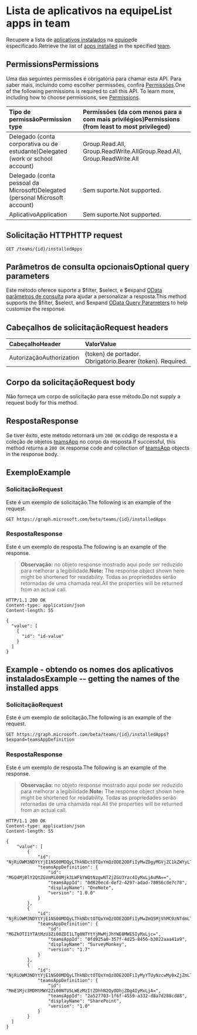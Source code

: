 # <a name="list-apps-in-team"></a><span data-ttu-id="c4a3d-101">Lista de aplicativos na equipe</span><span class="sxs-lookup"><span data-stu-id="c4a3d-101">List apps in team</span></span>



<span data-ttu-id="c4a3d-102">Recupere a lista de [aplicativos instalados](../resources/teamsappinstallation.md) na [equipe](../resources/team.md)de especificado.</span><span class="sxs-lookup"><span data-stu-id="c4a3d-102">Retrieve the list of [apps installed](../resources/teamsappinstallation.md) in the specified [team](../resources/team.md).</span></span>

## <a name="permissions"></a><span data-ttu-id="c4a3d-103">Permissions</span><span class="sxs-lookup"><span data-stu-id="c4a3d-103">Permissions</span></span>

<span data-ttu-id="c4a3d-p101">Uma das seguintes permissões é obrigatória para chamar esta API. Para saber mais, incluindo como escolher permissões, confira [Permissões](../../../concepts/permissions_reference.md).</span><span class="sxs-lookup"><span data-stu-id="c4a3d-p101">One of the following permissions is required to call this API. To learn more, including how to choose permissions, see [Permissions](../../../concepts/permissions_reference.md).</span></span>

|<span data-ttu-id="c4a3d-106">Tipo de permissão</span><span class="sxs-lookup"><span data-stu-id="c4a3d-106">Permission type</span></span>      | <span data-ttu-id="c4a3d-107">Permissões (da com menos para a com mais privilégios)</span><span class="sxs-lookup"><span data-stu-id="c4a3d-107">Permissions (from least to most privileged)</span></span>              |
|:--------------------|:---------------------------------------------------------|
|<span data-ttu-id="c4a3d-108">Delegado (conta corporativa ou de estudante)</span><span class="sxs-lookup"><span data-stu-id="c4a3d-108">Delegated (work or school account)</span></span> | <span data-ttu-id="c4a3d-109">Group.Read.All, Group.ReadWrite.All</span><span class="sxs-lookup"><span data-stu-id="c4a3d-109">Group.Read.All, Group.ReadWrite.All</span></span>    |
|<span data-ttu-id="c4a3d-110">Delegado (conta pessoal da Microsoft)</span><span class="sxs-lookup"><span data-stu-id="c4a3d-110">Delegated (personal Microsoft account)</span></span> | <span data-ttu-id="c4a3d-111">Sem suporte.</span><span class="sxs-lookup"><span data-stu-id="c4a3d-111">Not supported.</span></span>    |
|<span data-ttu-id="c4a3d-112">Aplicativo</span><span class="sxs-lookup"><span data-stu-id="c4a3d-112">Application</span></span> | <span data-ttu-id="c4a3d-113">Sem suporte.</span><span class="sxs-lookup"><span data-stu-id="c4a3d-113">Not supported.</span></span> |

## <a name="http-request"></a><span data-ttu-id="c4a3d-114">Solicitação HTTP</span><span class="sxs-lookup"><span data-stu-id="c4a3d-114">HTTP request</span></span>

<!-- { "blockType": "ignored" } -->

```http
GET /teams/{id}/installedApps
```

## <a name="optional-query-parameters"></a><span data-ttu-id="c4a3d-115">Parâmetros de consulta opcionais</span><span class="sxs-lookup"><span data-stu-id="c4a3d-115">Optional query parameters</span></span>

<span data-ttu-id="c4a3d-116">Este método oferece suporte a $filter, $select, e $expand [OData parâmetros de consulta](../../../concepts/query_parameters.md) para ajudar a personalizar a resposta.</span><span class="sxs-lookup"><span data-stu-id="c4a3d-116">This method supports the $filter, $select, and $expand [OData Query Parameters](../../../concepts/query_parameters.md) to help customize the response.</span></span>

## <a name="request-headers"></a><span data-ttu-id="c4a3d-117">Cabeçalhos de solicitação</span><span class="sxs-lookup"><span data-stu-id="c4a3d-117">Request headers</span></span>

| <span data-ttu-id="c4a3d-118">Cabeçalho</span><span class="sxs-lookup"><span data-stu-id="c4a3d-118">Header</span></span>       | <span data-ttu-id="c4a3d-119">Valor</span><span class="sxs-lookup"><span data-stu-id="c4a3d-119">Value</span></span> |
|:---------------|:--------|
| <span data-ttu-id="c4a3d-120">Autorização</span><span class="sxs-lookup"><span data-stu-id="c4a3d-120">Authorization</span></span>  | <span data-ttu-id="c4a3d-p102">{token} de portador. Obrigatório.</span><span class="sxs-lookup"><span data-stu-id="c4a3d-p102">Bearer {token}. Required.</span></span>  |

## <a name="request-body"></a><span data-ttu-id="c4a3d-123">Corpo da solicitação</span><span class="sxs-lookup"><span data-stu-id="c4a3d-123">Request body</span></span>

<span data-ttu-id="c4a3d-124">Não forneça um corpo de solicitação para esse método.</span><span class="sxs-lookup"><span data-stu-id="c4a3d-124">Do not supply a request body for this method.</span></span>

## <a name="response"></a><span data-ttu-id="c4a3d-125">Resposta</span><span class="sxs-lookup"><span data-stu-id="c4a3d-125">Response</span></span>

<span data-ttu-id="c4a3d-126">Se tiver êxito, este método retornará um `200 OK` código de resposta e a coleção de objetos [teamsApp](../resources/teamsapp.md) no corpo da resposta.</span><span class="sxs-lookup"><span data-stu-id="c4a3d-126">If successful, this method returns a `200 OK` response code and collection of [teamsApp](../resources/teamsapp.md) objects in the response body.</span></span>

## <a name="example"></a><span data-ttu-id="c4a3d-127">Exemplo</span><span class="sxs-lookup"><span data-stu-id="c4a3d-127">Example</span></span>

### <a name="request"></a><span data-ttu-id="c4a3d-128">Solicitação</span><span class="sxs-lookup"><span data-stu-id="c4a3d-128">Request</span></span>

<span data-ttu-id="c4a3d-129">Este é um exemplo de solicitação.</span><span class="sxs-lookup"><span data-stu-id="c4a3d-129">The following is an example of the request.</span></span>
<!-- {
  "blockType": "request",
  "name": "get_owners"
}-->

```http
GET https://graph.microsoft.com/beta/teams/{id}/installedApps
```

### <a name="response"></a><span data-ttu-id="c4a3d-130">Resposta</span><span class="sxs-lookup"><span data-stu-id="c4a3d-130">Response</span></span>

<span data-ttu-id="c4a3d-131">Este é um exemplo de resposta.</span><span class="sxs-lookup"><span data-stu-id="c4a3d-131">The following is an example of the response.</span></span>
><span data-ttu-id="c4a3d-132">**Observação:** no objeto response mostrado aqui pode ser reduzido para melhorar a legibilidade.</span><span class="sxs-lookup"><span data-stu-id="c4a3d-132">**Note:** The response object shown here might be shortened for readability.</span></span> <span data-ttu-id="c4a3d-133">Todas as propriedades serão retornadas de uma chamada real.</span><span class="sxs-lookup"><span data-stu-id="c4a3d-133">All the properties will be returned from an actual call.</span></span>
<!-- {
  "blockType": "response",
  "truncated": true,
  "@odata.type": "microsoft.graph.directoryObject",
  "isCollection": true
} -->

```http
HTTP/1.1 200 OK
Content-type: application/json
Content-length: 55

{
  "value": [
    {
      "id": "id-value"
    }
  ]
}
```

## <a name="example----getting-the-names-of-the-installed-apps"></a><span data-ttu-id="c4a3d-134">Example - obtendo os nomes dos aplicativos instalados</span><span class="sxs-lookup"><span data-stu-id="c4a3d-134">Example -- getting the names of the installed apps</span></span>

### <a name="request"></a><span data-ttu-id="c4a3d-135">Solicitação</span><span class="sxs-lookup"><span data-stu-id="c4a3d-135">Request</span></span>

<span data-ttu-id="c4a3d-136">Este é um exemplo de solicitação.</span><span class="sxs-lookup"><span data-stu-id="c4a3d-136">The following is an example of the request.</span></span>
<!-- {
  "blockType": "request",
  "name": "get_owners"
}-->

```http
GET https://graph.microsoft.com/beta/teams/{id}/installedApps?$expand=teamsAppDefinition
```

### <a name="response"></a><span data-ttu-id="c4a3d-137">Resposta</span><span class="sxs-lookup"><span data-stu-id="c4a3d-137">Response</span></span>

<span data-ttu-id="c4a3d-138">Este é um exemplo de resposta.</span><span class="sxs-lookup"><span data-stu-id="c4a3d-138">The following is an example of the response.</span></span>

><span data-ttu-id="c4a3d-139">**Observação:** no objeto response mostrado aqui pode ser reduzido para melhorar a legibilidade.</span><span class="sxs-lookup"><span data-stu-id="c4a3d-139">**Note:** The response object shown here might be shortened for readability.</span></span> <span data-ttu-id="c4a3d-140">Todas as propriedades serão retornadas de uma chamada real.</span><span class="sxs-lookup"><span data-stu-id="c4a3d-140">All the properties will be returned from an actual call.</span></span>
<!-- {
  "blockType": "response",
  "truncated": true,
  "@odata.type": "microsoft.graph.directoryObject",
  "isCollection": true
} -->

```http
HTTP/1.1 200 OK
Content-type: application/json
Content-length: 55

{
    "value": [
        {
            "id": "NjRiOWM3NDYtYjE1NS00MDQyLThkNDctOTQxYmQzODE2ODFiIyMwZDgyMGVjZC1kZWYyLTQyOTctYWRhZC03ODA1NmNkZTdjNzg=",
            "teamsAppDefinition": {
                "id": "MGQ4MjBlY2QtZGVmMi00Mjk3LWFkYWQtNzgwNTZjZGU3Yzc4IyMxLjAuMA==",
                "teamsAppId": "0d820ecd-def2-4297-adad-78056cde7c78",
                "displayName": "OneNote",
                "version": "1.0.0"
            }
        },
        {
            "id": "NjRiOWM3NDYtYjE1NS00MDQyLThkNDctOTQxYmQzODE2ODFiIyMwZmQ5MjVhMC0zNTdmLTRkMjUtODQ1Ni1iMzAyMmFhYTQxYTk=",
            "teamsAppDefinition": {
                "id": "MGZkOTI1YTAtMzU3Zi00ZDI1LTg0NTYtYjMwMjJhYWE0MWE5IyMxLjc=",
                "teamsAppId": "0fd925a0-357f-4d25-8456-b3022aaa41a9",
                "displayName": "SurveyMonkey",
                "version": "1.7"
            }
        },
        {
            "id": "NjRiOWM3NDYtYjE1NS00MDQyLThkNDctOTQxYmQzODE2ODFiIyMyYTUyNzcwMy0xZjZmLTQ1NTktYTMzMi1kOGE3ZDI4OGNkODg=",
            "teamsAppDefinition": {
                "id": "MmE1Mjc3MDMtMWY2Zi00NTU5LWEzMzItZDhhN2QyODhjZDg4IyMxLjA=",
                "teamsAppId": "2a527703-1f6f-4559-a332-d8a7d288cd88",
                "displayName": "SharePoint",
                "version": "1.0"
            }
        }
  ]
}
```

<!-- uuid: 8fcb5dbc-d5aa-4681-8e31-b001d5168d79
2015-10-25 14:57:30 UTC -->
<!-- {
  "type": "#page.annotation",
  "description": "List owners",
  "keywords": "",
  "section": "documentation",
  "tocPath": ""
}-->